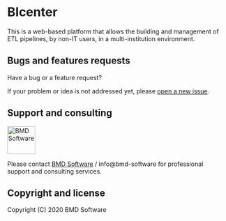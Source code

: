 # BIcenter

This is a web-based platform that allows the building and management of ETL pipelines, by non-IT users, in a multi-institution environment. 


## Bugs and features requests
Have a bug or a feature request?

If your problem or idea is not addressed yet, please [open a new issue](https://github.com/BMDSoftware/BIcenter/issues/new).


## Support and consulting
[<img src="https://raw.githubusercontent.com/wiki/BMDSoftware/dicoogle/images/bmd.png" height="64" alt="BMD Software">](https://www.bmd-software.com)

Please contact [BMD Software](https://www.bmd-software.com) / info@bmd-software for professional support and consulting services.

## Copyright and license

Copyright (C) 2020 BMD Software 
